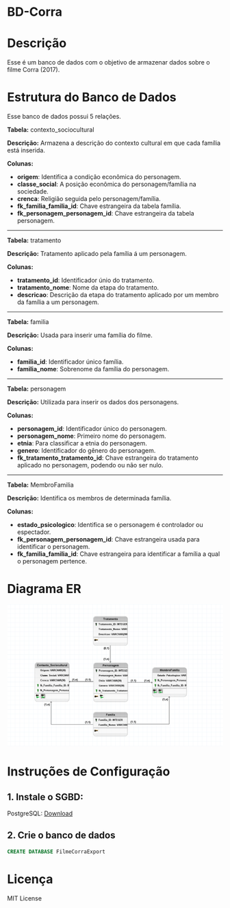 # BD-Corra

# Descrição
Esse é um banco de dados com o objetivo de armazenar dados sobre o filme Corra (2017).

# Estrutura do Banco de Dados
Esse banco de dados possui 5 relações. 

**Tabela:** 
contexto_sociocultural

**Descrição:** Armazena a descrição do contexto cultural em que cada família está inserida.

**Colunas:**
- **origem**: Identifica a condição econômica do personagem. 
- **classe_social**: A posição econômica do personagem/família na sociedade. 
- **crenca**: Religião seguida pelo personagem/família. 
- **fk_familia_familia_id**: Chave estrangeira da tabela família. 
- **fk_personagem_personagem_id**: Chave estrangeira da tabela personagem.

___
**Tabela:** tratamento 

**Descrição:** Tratamento aplicado pela família á um personagem. 

**Colunas:** 
- **tratamento_id**: Identificador únio do tratamento. 
- **tratamento_nome**: Nome da etapa do tratamento. 
- **descricao**: Descrição da etapa do tratamento aplicado por um membro da família a um personagem.

___
**Tabela:** familia

**Descrição:** Usada para inserir uma família do filme.

**Colunas:**
- **familia_id**: Identificador único família. 
- **familia_nome**: Sobrenome da família do personagem.

___
**Tabela:** personagem 

**Descrição:** Utilizada para inserir os dados dos personagens.
 
**Colunas:** 
- **personagem_id**: Identificador único do personagem. 
- **personagem_nome**: Primeiro nome do personagem. 
- **etnia**: Para classificar a etnia do personagem. 
- **genero**: Identificador do gênero do personagem. 
- **fk_tratamento_tratamento_id**: Chave estrangeira do tratamento aplicado no personagem, podendo ou não ser nulo.

___
**Tabela:** MembroFamilia 

**Descrição:** Identifica os membros de determinada família. 

**Colunas:** 
- **estado_psicologico**: Identifica se o personagem é controlador ou espectador. 
- **fk_personagem_personagem_id**: Chave estrangeira usada para identificar o personagem. 
- **fk_familia_familia_id**: Chave estrangeira para identificar a família a qual o personagem pertence.

# Diagrama ER
<img src=".\ER-Logico.png">

# Instruções de Configuração
## 1. Instale o SGBD:
PostgreSQL: [Download](https://www.enterprisedb.com/downloads/postgres-postgresql-downloads)
## 2. Crie o banco de dados
```SQL
CREATE DATABASE FilmeCorraExport
```

# Licença
MIT License
